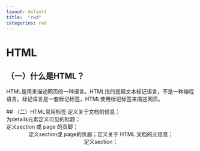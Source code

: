 ```yaml
---
layout: default
title:  "rwd"
categories: rwd
---
```


# HTML
## （一）什么是HTML？
HTML是用来描述网页的一种语言。HTML指的是超文本标记语言，不是一种编程语言。标记语言是一套标记标签，HTML使用标记标签来描述网页。
<div class="row">
<div class="col-md-3"><!-- left -->
## （二）HTML常用标签
<head>定义关于文档的信息；<summary>为details元素定义可见的标题；<footer>定义section 或 page 的页脚；<header>定义section或 page的页眉；<meta>定义关于 HTML 文档的元信息；<section>定义section；<dialog>定义对话框或窗口；<aside>定义页面内容之外的内容（引用、侧边栏、广告）；<article>定义文章；<a>定义锚；<nav>定义导航链接；定义锚/超链接<a>；多用途（行内）文本级语义 <span>：对文档中的行内元素进行组合；多用途文本级语义 <div>：对文档中的元素进行组合；定义图像<img>；定义段落<p>

<img src="https://qiurulin.github.io/images/12.jpg" alt="" style="width:100%">
</div>
<div class="col-md-9"><!-- right -->


## （三）网页组成元素
从页面结构的角度上看，网页主要由导航栏、栏目、及正文内容这三大要素组成。网页结构的创建、网页内容布局的规划实际也是围绕这三大组成要素展开的。
### 1、页脚 Footer
页脚主要是关于家务和法律问题，尽管有时它们也可以用于非必要的导航。这些元素需要在页面上，但把它们放在某个地方：页面作者或，在大型企业网站，负责任的一方；版权声明；联系细节，尤其是电子邮件；链接到相关站点或大型企业；多余的导航链接，用于长页面或附加导航。
### 2、页眉header
页眉类似于主页的微型版本，它位于每个页面的顶端，并且在有限的空间内完成许多主页所做的事情,页眉提供了站点身份导航，包括搜索和其他工具.这些组件的位置和布局因站点不同而不同，但总体设计模式已经相当一致。页眉是站点标识中最可见的组件。
### 3、导航nav
nav元素是一个可以用来作为页面导航的链接组；其中的导航元素链接到其他页面或当前页面的其他部分。并不是所有的链接组都要被放进<nav>元素；例如，在页脚中通常会有一组链接，包括服务条款、首页、版权声明等；这时使用<footer>元素是最恰当的，而不需要<nav>元素。

</div>
</div>
